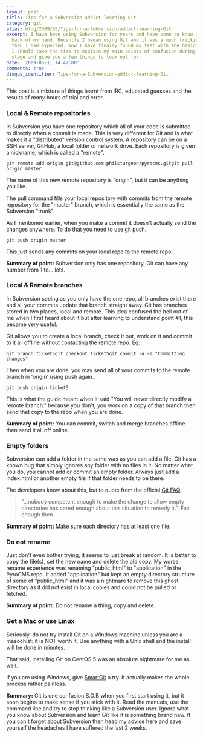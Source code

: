 ```yaml
---
layout: post
title: Tips for a Subversion addict learning Git
category: git
alias: blog/2009/05/Tips-for-a-Subversion-addict-learning-Git
excerpt: I have been using Subversion for years and have come to know it like the
  back of my hand. Recently I began using Git and it was a much trickier transition
  than I had expected. Now I have finally found my feet with the basics of Git I thought
  I should take the time to explain my main points of confusion during the learning
  stage and give you a few things to look out for.
date: '2009-05-11 14:42:00'
comments: true
disqus_identifier: Tips-for-a-Subversion-addict-learning-Git
---
```


This post is a mixture of things learnt from IRC, educated guesses and the results of _many_ hours of trial and error.

### Local & Remote repositories

In Subversion you have one repository which all of your code is submitted to directly when a commit is made. This is very different for Git and is what makes it a "distributed" version control system. A repository can be on a SSH server, GitHub, a local folder or network drive. Each repository is given a nickname, which is called a "remote".

    git remote add origin git@github.com:philsturgeon/pyrocms.gitgit pull origin master

The name of this new remote repository is "origin", but it can be anything you like.

The pull command fills your local repository with commits from the remote repository for the "master" branch, which is essentially the same as the Subversion "trunk".

As I mentioned earlier, when you make a commit it doesn't actually send the changes anywhere. To do that you need to use git push.

    git push origin master

This just sends any commits on your local repo to the remote repo.

**Summary of point:** Subversion only has one repository, Git can have any number from 1 to... lots.

### Local & Remote branches

In Subversion seeing as you only have the one repo, all branches exist there and all your commits update that branch straight away. Git has branches stored in two places, local and remote. This idea confused the hell out of me when I first heard about it but after learning to understand point #1, this became very useful.

Git allows you to create a local branch, check it out, work on it and commit to it all offline without contacting the remote repo. Eg:

    git branch ticket5git checkout ticket5git commit -a -m "Committing changes"

Then when you are done, you may send all of your commits to the remote branch in 'origin' using push again.

    git push origin ticket5

This is what the guide meant when it said "You will never directly modify a remote branch." because you don't, you work on a copy of that branch then send that copy to the repo when you are done.

**Summary of point:** You can commit, switch and merge branches offline then send it all off online.

### Empty folders

Subversion can add a folder in the same was as you can add a file. Git has a known bug that simply ignores any folder with no files in it. No matter what you do, you cannot add or commit an empty folder. Always just add a index.html or another empty file if that folder needs to be there.

The developers know about this, but to quote from the official [Git FAQ](http://git.or.cz/gitwiki/GitFaq):

> "...nobody competent enough to make the change to allow empty directories has cared enough about this situation to remedy it.". Fair enough then.

**Summary of point:** Make sure each directory has at least one file.

### Do not rename

Just don't even bother trying, it seems to just break at random. It is better to copy the file(s), set the new name and delete the old copy. My worse rename experience was renaming "public\_html" to "application" in the PyroCMS repo. It added "application" but kept an empty directory structure of some of "public\_html" and it was a nightmare to remove this ghost directory as it did not exist in local copies and could not be pulled or fetched.

**Summary of point:** Do not rename a thing, copy and delete.

### Get a Mac or use Linux

Seriously, do not try install Git on a Windows machine unless you are a masochist: it is NOT worth it. Use anything with a Unix shell and the install will be done in minutes.

That said, installing Git on CentOS 5 was an absolute nightmare for me as well.

If you are using Windows, give [SmartGit](http://www.syntevo.com/smartgit/ "Visual GUI for Windows & Git") a try. It actually makes the whole process rather painless.

**Summary:** Git is one confusion S.O.B when you first start using it, but it soon begins to make sense if you stick with it. Read the manuals, use the command line and try to stop thinking like a Subversion user. Ignore what you know about Subversion and learn Git like it is something brand new. If you can't forget about Subversion then head my advice here and save yourself the headaches I have suffered the last 2 weeks.

